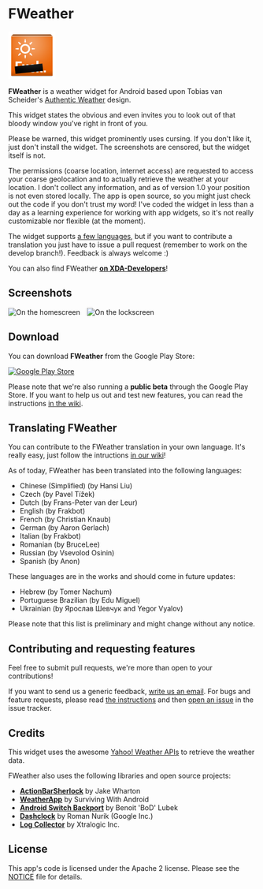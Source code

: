 FWeather
========
![Icon](/res/drawable-xhdpi/ic_launcher.png)

**FWeather** is a weather widget for Android based upon Tobias van Scheider's
[Authentic Weather](http://www.behance.net/gallery/Authentic-Weather/7196565) design.

This widget states the obvious and even invites you to look out of that bloody window
you've right in front of you.

Please be warned, this widget prominently uses cursing. If you don't like it,
just don't install the widget. The screenshots are censored, but the widget itself is not.

The permissions (coarse location, internet access) are requested to access your
coarse geolocation and to actually retrieve the weather at your location.
I don't collect any information, and as of version 1.0 your position is not even
stored locally. The app is open source, so you might just check out the code
if you don't trust my word! I've coded the widget in less than a day as a
learning experience for working with app widgets, so it's not really customizable
nor flexible (at the moment).

The widget supports [a few languages](#translating-fweather), but if you want
to contribute a translation you just have to issue a pull request
(remember to work on the develop branch!). Feedback is always welcome :)

You can also find FWeather **[on XDA-Developers](http://forum.xda-developers.com/showthread.php?t=2346105)**!


## Screenshots
![On the homescreen](http://hostr.co/file/JSS1T9zM56uG/2013-07-01-01.29.15_w400.png)&emsp;![On the lockscreen](http://hostr.co/file/AjKTBYCkSqPI/2013-07-01-01.35.53_w400.png)

## Download
You can download **FWeather** from the Google Play Store:

[![Google Play Store](https://developer.android.com/images/brand/en_generic_rgb_wo_60.png)](https://play.google.com/store/apps/details?id=net.frakbot.FWeather)

Please note that we're also running a **public beta** through the Google Play Store.
If you want to help us out and test new features, you can read the instructions
[in the wiki](https://github.com/frakbot/FWeather/wiki/Joining-the-beta).


## Translating FWeather
You can contribute to the FWeather translation in your own language.
It's really easy, just follow the intructions [in our wiki](https://github.com/frakbot/FWeather/wiki/Translating-FWeather)!

As of today, FWeather has been translated into the following languages:
* Chinese (Simplified) (by Hansi Liu)
* Czech (by Pavel Tížek)
* Dutch (by Frans-Peter van der Leur)
* English (by Frakbot)
* French (by Christian Knaub)
* German (by Aaron Gerlach)
* Italian (by Frakbot)
* Romanian (by BruceLee)
* Russian (by Vsevolod Osinin)
* Spanish (by Anon)

These languages are in the works and should come in future updates:
* Hebrew (by Tomer Nachum)
* Portuguese Brazilian (by Edu Miguel)
* Ukrainian (by Ярослав Шевчук and Yegor Vyalov)

Please note that this list is preliminary and might change without any notice.

## Contributing and requesting features
Feel free to submit pull requests, we're more than open to your contributions!

If you want to send us a generic feedback, [write us an email](mailto:frakbot+fweather@gmail.com).
For bugs and feature requests, please read [the instructions](https://github.com/frakbot/FWeather/wiki/How-to-report-a-bug)
and then [open an issue](https://github.com/frakbot/FWeather/issues) in the issue tracker.

## Credits
This widget uses the awesome [Yahoo! Weather APIs](http://developer.yahoo.com/weather/)
to retrieve the weather data.

FWeather also uses the following libraries and open source projects:

* <b><a href="http://actionbarsherlock.com/" target="_blank">ActionBarSherlock</a></b> by Jake Wharton
* <b><a href="https://github.com/survivingwithandroid/Surviving-with-android/tree/master/WeatherApp" target="_blank">WeatherApp</a></b> by Surviving With Android
* <b><a href="https://github.com/BoD/android-switch-backport" target="_blank">Android Switch Backport</a></b> by Benoit 'BoD' Lubek
* <b><a href="https://code.google.com/p/dashclock/" target="_blank">Dashclock</a></b> by Roman Nurik (Google Inc.)
* <b><a href="https://code.google.com/p/android-log-collector/" target="_blank">Log Collector</a></b> by Xtralogic Inc.

## License
This app's code is licensed under the Apache 2 license.
Please see the [NOTICE](/NOTICE) file for details.